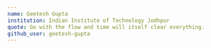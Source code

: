 ```yaml
---
name: Geetesh Gupta
institution: Indian Institute of Technology Jodhpur
quote: Go with the flow and time will itself clear everything.
github_user: geetesh-gupta
---
```


